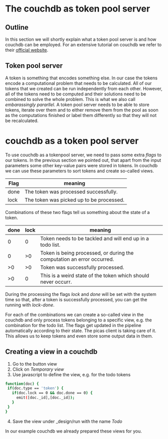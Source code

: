 # The couchdb as token pool server

## Outline
In this section we will shortly explain what a token pool server is and how couchdb can be employed. For an extensive tutorial on couchdb we refer to their [official website](http://couchdb.apache.org/).

## Token pool server
A token is something that encodes something else. In our case the tokens encode a computational problem that needs to be calculated. All of our tokens that we created can be run independently from each other. However, all of the tokens need to be computed and their solutions need to be combined to solve the whole problem. This is what we also call *embarassingly pararllel*.
A token pool server needs to be able to store tokens, iterate over them and to either remove them from the pool as soon as the computations finished or label them differently so that they will not be recalculated.

# couchdb as a token pool server
To use couchdb as a tokenpool server, we need to pass some extra *flags* to our tokens.
In the previous section we pointed out, that apart from the input parameters some other key-value pairs were stored in tokens.
In couchdb we can use these parameters to sort tokens and create so-called views.

Flag | meaning
-----|---------
done | The token was processed successfully.
lock | The token was picked up to be processed.

Combinations of these two flags tell us something about the state of a token.

done | lock | meaning
------|-----|---------
0 | 0 | Token needs to be tackled and will end up in a todo list.
0 | >0 | Token is being processed, or during the computation an error occurred.
>0 | >0 | Token was successfully processed.
>0 | 0 | This is a weird state of the token which should never occurr.

During the processing the flags *lock* and *done* will be set with the system time so that, after a token is successfully processed, you can get the running with *lock*-*done*.

For each of the combinations we can create a so-called view in the couchdb and only process tokens belonging to a specific view, e.g. 
the combination for the todo list.
The flags get updated in the pipeline automatically according to their state. The picas client is taking care of it. This allows us to keep tokens and even store some output data in them.

## Creating a view in a couchdb

1) Go to the button view
2) Click on *Temporary view*
3) Use javascript to define the view, e.g. for the todo tokens
 ```sh
 function(doc) {
  if(doc.type == 'token') {
    if(doc.lock == 0 && doc.done == 0) {
      emit([doc._id],[doc._id]);
    }
  }
}
 ```
4) Save the view under _design/run with the name *Todo*

In our example couchdb we already prepared these views for you.
